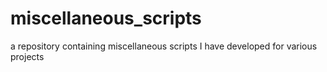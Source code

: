 # miscellaneous_scripts
a repository containing miscellaneous scripts I have developed for various projects
